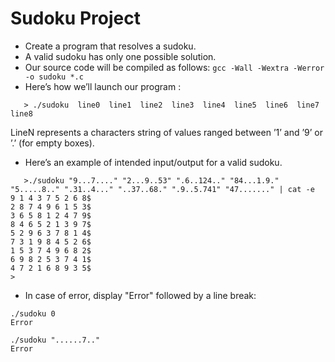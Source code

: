 # Sudoku Project


* Create a program that resolves a sudoku.
* A valid sudoku has only one possible solution.
* Our source code will be compiled as follows: ``` gcc -Wall -Wextra -Werror -o sudoku *.c ```
* Here’s how we’ll launch our program :
```
   > ./sudoku  line0  line1  line2  line3  line4  line5  line6  line7  line8
```
   LineN represents a characters string of values ranged between ’1’ and ’9’ or ’.’ (for empty boxes).

* Here’s an example of intended input/output for a valid sudoku.
```
   >./sudoku "9...7...." "2...9..53" ".6..124.." "84...1.9." "5.....8.." ".31..4..." "..37..68." ".9..5.741" "47......." | cat -e
9 1 4 3 7 5 2 6 8$
2 8 7 4 9 6 1 5 3$
3 6 5 8 1 2 4 7 9$
8 4 6 5 2 1 3 9 7$
5 2 9 6 3 7 8 1 4$
7 3 1 9 8 4 5 2 6$
1 5 3 7 4 9 6 8 2$
6 9 8 2 5 3 7 4 1$
4 7 2 1 6 8 9 3 5$ 
>
```
* In case of error, display "Error" followed by a line break:
```
./sudoku 0
Error
```
```
./sudoku "......7.." 
Error
```

 
 
